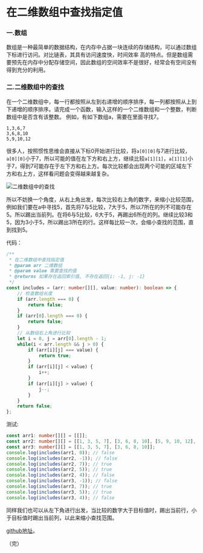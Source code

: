 # 在二维数组中查找指定值

### 一.数组
数组是一种最简单的数据结构，在内存中占据一块连续的存储结构，可以通过数组下标进行访问。对比链表，其具有访问速度快，时间效率
高的特点。但是数组需要预先在内存中分配存储空间，因此数组的空间效率不是很好，经常会有空间没有得到充分的利用。


### 二.二维数组中的查找
在一个二维数组中，每一行都按照从左到右递增的顺序排序，每一列都按照从上到下递增的顺序排序。请完成一个函数，输入这样的一个二维数组和一个整数，判断数组中是否含有该整数。
例如，有如下数组a，需要在里面寻找7。

```
1,3,6,7
3,6,8,10
5,9,10,12
```
很多人，按照惯性思维会直接从下标0开始进行比较，将`a[0][0]`与7进行比较，`a[0][0]`小于7，所以可能的值在左下方和右上方，继续比较`a[1][1]`，`a[1][1]`小于7，得到7可能存在于左下方和右上方。每次比较都会出现两个可能的区域左下方和右上方，这样看问题会变得越来越复杂。

![二维数组中的查找](https://cdn.jsdelivr.net/gh/pengfeiw/PengfeiBlog@1.0.2/image/6.jpg)

所以不妨换一个角度，从右上角出发，每次比较右上角的数字，来缩小比较范围，例如我们要在a中寻找5，首先将7与5比较，7大于5，所以7所在的列不可能存在5。所以踢出当前列。在将6与5比较，6大于5，再踢出6所在的列。继续比较3和5，因为3小于5，所以踢出3所在的行。这样每比较一次，会缩小查找的范围，直到找到5。

代码：
```typescript
/**
 * 在二维数组中查找指定值
 * @param arr 二维数组
 * @param value 需要查找的值
 * @returns 如果存在返回索引值, 不存在返回{i: -1, j: -1}
 */
const includes = (arr: number[][], value: number): boolean => {
    // 检查数组长度
    if (arr.length === 0) {
        return false;
    }
    if (arr[0].length === 0) {
        return false;
    }
    // 从数组右上角进行比较
    let i = 0, j = arr[0].length - 1;
    while(i < arr.length && j > 0) {
        if (arr[i][j] === value) {
            return true;
        }
        if (arr[i][j] < value) {
            i++;
        }
        if (arr[i][j] > value) {
            j--;
        }
    }
    return false;
};
```
测试:
```typescript
const arr1: number[][] = [[]];
const arr2: number[][] = [[1, 3, 5, 7], [3, 6, 8, 10], [5, 9, 10, 12], [7, 12, 14, 20]];
const arr3: number[][] = [[1, 3, 5, 7], [3, 6, 8, 10]];
console.log(includes(arr1, 0)); // false
console.log(includes(arr2, -1)); // false
console.log(includes(arr2, 7)); // true
console.log(includes(arr2, 5)); // true
console.log(includes(arr2, 4)); // false
console.log(includes(arr3, -1)); // false
console.log(includes(arr3, 7)); // true
console.log(includes(arr3, 5)); // true
console.log(includes(arr3, 4)); // false
```

同样我们也可以从左下角进行出发，当比较的数字大于目标值时，踢出当前行，小于目标值时踢出当前列，以此来缩小查找范围。

[github地址](https://github.com/pengfeiw/blog-algorithm/tree/master/%EF%BC%88%E6%95%B0%E7%BB%84%EF%BC%89%E4%BA%8C%E7%BB%B4%E6%95%B0%E7%BB%84%E4%B8%AD%E7%9A%84%E6%9F%A5%E6%89%BE)。

（完）